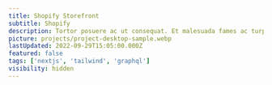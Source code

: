 ```yaml
---
title: Shopify Storefront
subtitle: Shopify
description: Tortor posuere ac ut consequat. Et malesuada fames ac turpis egestas sed. Accumsan lacus vel facilisis volutpat. Ac turpis egestas maecenas pharetra convallis posuere morbi. Blandit aliquam etiam erat velit. Libero id faucibus nisl tincidunt.
picture: projects/project-desktop-sample.webp
lastUpdated: 2022-09-29T15:05:00.000Z
featured: false
tags: ['nextjs', 'tailwind', 'graphql']
visibility: hidden
---
```

